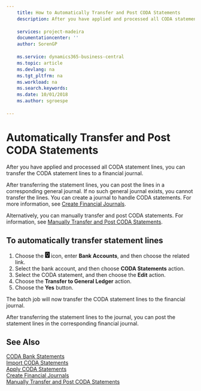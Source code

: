 ```yaml
---
    title: How to Automatically Transfer and Post CODA Statements
    description: After you have applied and processed all CODA statement lines, you can transfer the CODA statement lines to a financial journal.

    services: project-madeira 
    documentationcenter: ''
    author: SorenGP

    ms.service: dynamics365-business-central
    ms.topic: article
    ms.devlang: na
    ms.tgt_pltfrm: na
    ms.workload: na
    ms.search.keywords:
    ms.date: 10/01/2018
    ms.author: sgroespe

---
```

# Automatically Transfer and Post CODA Statements
After you have applied and processed all CODA statement lines, you can transfer the CODA statement lines to a financial journal.  

After transferring the statement lines, you can post the lines in a corresponding general journal. If no such general journal exists, you cannot transfer the lines. You can create a journal to handle CODA statements. For more information, see [Create Financial Journals](how-to-create-financial-journals.md).  

Alternatively, you can manually transfer and post CODA statements. For information, see [Manually Transfer and Post CODA Statements](how-to-manually-transfer-and-post-coda-statements.md).  

## To automatically transfer statement lines  

1.  Choose the ![Search for Page or Report](../../media/ui-search/search_small.png "Search for Page or Report icon") icon, enter **Bank Accounts**, and then choose the related link.  
2.  Select the bank account, and then choose **CODA Statements** action.  
3.  Select the CODA statement, and then choose the **Edit** action.  
4.  Choose the **Transfer to General Ledger** action.  
5.  Choose the **Yes** button.  

The batch job will now transfer the CODA statement lines to the financial journal.  

After transferring the statement lines to the journal, you can post the statement lines in the corresponding financial journal.  

## See Also  
 [CODA Bank Statements](coda-bank-statements.md)   
 [Import CODA Statements](how-to-import-coda-statements.md)   
 [Apply CODA Statements](how-to-apply-coda-statements.md)   
 [Create Financial Journals](how-to-create-financial-journals.md)   
 [Manually Transfer and Post CODA Statements](how-to-manually-transfer-and-post-coda-statements.md)

